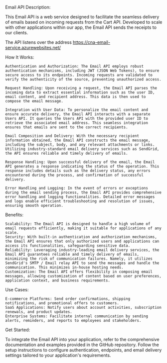 Email API
Description:

This Email API is a web service designed to facilitate the seamless delivery of emails based on incoming requests from the Cart API. Developed to scale with other applications within our app, the Email API sends the receipts to our clients. 

The API listens over the address https://cna-email-service.azurewebsites.net/



How It Works:

    Authentication and Authorization: The Email API employs robust authentication mechanisms, including JWT (JSON Web Tokens), to ensure secure access to its endpoints. Incoming requests are validated to verify the authenticity of the source, preventing unauthorized access.

    Request Handling: Upon receiving a request, the Email API parses the incoming data to extract essential information such as the user ID, email content, and recipient address. This data is then used to compose the email message.

    Integration with User Data: To personalize the email content and ensure accurate delivery, the Email API interacts with a separate Users API. It queries the Users API with the provided user ID to retrieve the associated email address. This seamless integration ensures that emails are sent to the correct recipients.

    Email Composition and Delivery: With the necessary recipient information obtained, the Email API constructs the email message, including the subject, body, and any relevant attachments or links. Utilizing industry-standard email delivery services such as SendGrid, the API ensures reliable and timely delivery of emails.

    Response Handling: Upon successful delivery of the email, the Email API generates a response indicating the status of the operation. This response includes details such as the delivery status, any errors encountered during the process, and confirmation of successful delivery.

    Error Handling and Logging: In the event of errors or exceptions during the email sending process, the Email API provides comprehensive error handling and logging functionalities. Detailed error messages and logs enable efficient troubleshooting and resolution of issues, ensuring smooth operation.

Benefits:

    Scalability: The Email API is designed to handle a high volume of email requests efficiently, making it suitable for applications of any scale.
    Security: With built-in authentication and authorization mechanisms, the Email API ensures that only authorized users and applications can access its functionalities, safeguarding sensitive data.
    Reliability: Leveraging industry-leading email delivery services, the Email API guarantees reliable and timely delivery of emails, minimizing the risk of communication failures. Namely, it utilizes SendGrid's SMTP / Email relay API to send the messages and handle the communication. This minimizes in-house hosting needs.
    Customization: The Email API offers flexibility in composing email messages, allowing customization of content based on user preferences, application context, and business requirements.

Use Cases:

    E-commerce Platforms: Send order confirmations, shipping notifications, and promotional offers to customers.
    SaaS Applications: Notify users about account activities, subscription renewals, and product updates.
    Enterprise Systems: Facilitate internal communication by sending alerts, reminders, and reports to employees and stakeholders.

Get Started:

To integrate the Email API into your application, refer to the comprehensive documentation and examples provided in the GitHub repository. Follow the setup instructions to configure authentication, endpoints, and email delivery settings tailored to your application's requirements.
